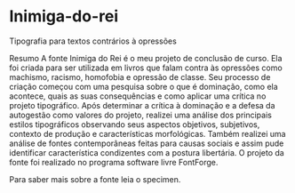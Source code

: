 # Inimiga-do-rei
Tipografia para textos contrários à opressões

Resumo
A fonte Inimiga do Rei é o meu projeto de conclusão de curso. Ela foi criada para ser utilizada em livros que falam contra às opressões como machismo, racismo, homofobia e opressão de classe.
Seu processo de criação começou com uma pesquisa sobre o que é dominação, como ela acontece, quais as suas consequências e como aplicar uma crítica no projeto tipográfico.
Após determinar a crítica à dominação e a defesa da autogestão como valores do projeto, realizei uma análise dos principais estilos tipográficos observando seus aspectos objetivos, subjetivos, contexto de produção e características morfológicas. Também realizei uma análise de fontes contemporâneas feitas para causas sociais e assim pude identificar característica condizentes com a postura libertária.
O projeto da fonte foi realizado no programa software livre FontForge.

Para saber mais sobre a fonte leia o specimen.
